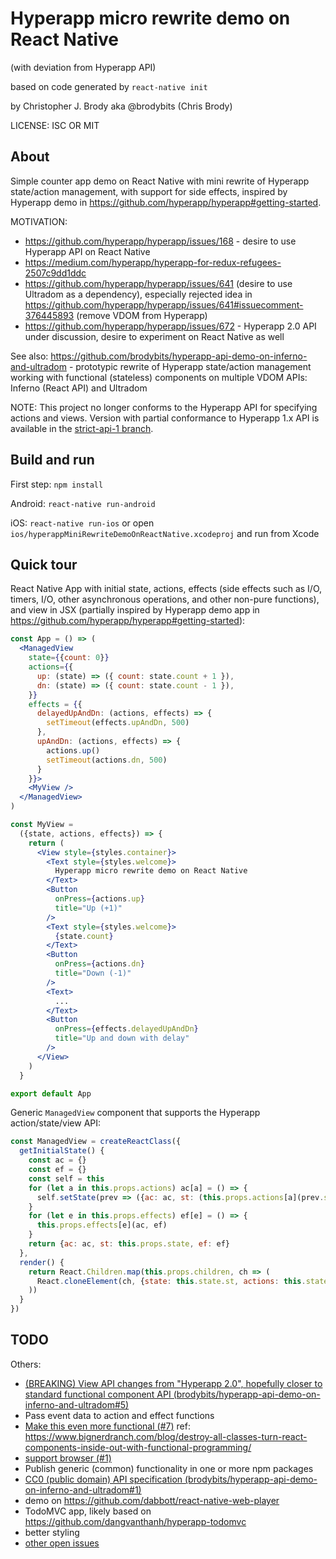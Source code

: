 # Hyperapp micro rewrite demo on React Native

(with deviation from Hyperapp API)

based on code generated by `react-native init`

by Christopher J. Brody aka @brodybits (Chris Brody)

LICENSE: ISC OR MIT

## About

Simple counter app demo on React Native with mini rewrite of Hyperapp state/action management, with support for side effects, inspired by Hyperapp demo in <https://github.com/hyperapp/hyperapp#getting-started>.

MOTIVATION:

- <https://github.com/hyperapp/hyperapp/issues/168> - desire to use Hyperapp API on React Native
- <https://medium.com/hyperapp/hyperapp-for-redux-refugees-2507c9dd1ddc>
- <https://github.com/hyperapp/hyperapp/issues/641> (desire to use Ultradom as a dependency), especially rejected idea in <https://github.com/hyperapp/hyperapp/issues/641#issuecomment-376445893> (remove VDOM from Hyperapp)
- <https://github.com/hyperapp/hyperapp/issues/672> - Hyperapp 2.0 API under discussion, desire to experiment on React Native as well

See also: <https://github.com/brodybits/hyperapp-api-demo-on-inferno-and-ultradom> - prototypic rewrite of Hyperapp state/action management working with functional (stateless) components on multiple VDOM APIs: Inferno (React API) and Ultradom

NOTE: This project no longer conforms to the Hyperapp API for specifying actions and views. Version with partial conformance to Hyperapp 1.x API is available in the [strict-api-1 branch](https://github.com/brodybits/hyperapp-micro-rewrite-demo-on-react-native/tree/strict-api-1).

## Build and run

First step: `npm install`

Android: `react-native run-android`

iOS: `react-native run-ios` or open `ios/hyperappMiniRewriteDemoOnReactNative.xcodeproj` and run from Xcode

## Quick tour

React Native App with initial state, actions, effects (side effects such as I/O, timers, I/O, other asynchronous operations, and other non-pure functions), and view in JSX (partially inspired by Hyperapp demo app in <https://github.com/hyperapp/hyperapp#getting-started>):

```jsx
const App = () => (
  <ManagedView
    state={{count: 0}}
    actions={{
      up: (state) => ({ count: state.count + 1 }),
      dn: (state) => ({ count: state.count - 1 }),
    }}
    effects = {{
      delayedUpAndDn: (actions, effects) => {
        setTimeout(effects.upAndDn, 500)
      },
      upAndDn: (actions, effects) => {
        actions.up()
        setTimeout(actions.dn, 500)
      }
    }}>
    <MyView />
  </ManagedView>
)

const MyView =
  ({state, actions, effects}) => {
    return (
      <View style={styles.container}>
        <Text style={styles.welcome}>
          Hyperapp micro rewrite demo on React Native
        </Text>
        <Button
          onPress={actions.up}
          title="Up (+1)"
        />
        <Text style={styles.welcome}>
          {state.count}
        </Text>
        <Button
          onPress={actions.dn}
          title="Down (-1)"
        />
        <Text>
          ...
        </Text>
        <Button
          onPress={effects.delayedUpAndDn}
          title="Up and down with delay"
        />
      </View>
    )
  }

export default App
```

Generic `ManagedView` component that supports the Hyperapp action/state/view API:

```js
const ManagedView = createReactClass({
  getInitialState() {
    const ac = {}
    const ef = {}
    const self = this
    for (let a in this.props.actions) ac[a] = () => {
      self.setState(prev => ({ac: ac, st: (this.props.actions[a](prev.st))}))
    }
    for (let e in this.props.effects) ef[e] = () => {
      this.props.effects[e](ac, ef)
    }
    return {ac: ac, st: this.props.state, ef: ef}
  },
  render() {
    return React.Children.map(this.props.children, ch => (
      React.cloneElement(ch, {state: this.state.st, actions: this.state.ac, effects: this.state.ef})
    ))
  }
})
```


## TODO

Others:

- [(BREAKING) View API changes from "Hyperapp 2.0", hopefully closer to standard functional component API (brodybits/hyperapp-api-demo-on-inferno-and-ultradom#5)](https://github.com/brodybits/hyperapp-api-demo-on-inferno-and-ultradom/issues/5)
- Pass event data to action and effect functions
- [Make this even more functional (#7)](https://github.com/brodybits/hyperapp-micro-rewrite-demo-on-react-native/issues/7) ref: <https://www.bignerdranch.com/blog/destroy-all-classes-turn-react-components-inside-out-with-functional-programming/>
- [support browser (#1)](https://github.com/brodybits/hyperapp-micro-rewrite-demo-on-react-native/issues/1)
- Publish generic (common) functionality in one or more npm packages
- [CC0 (public domain) API specification (brodybits/hyperapp-api-demo-on-inferno-and-ultradom#1)](https://github.com/brodybits/hyperapp-api-demo-on-inferno-and-ultradom/issues/1)
- demo on <https://github.com/dabbott/react-native-web-player>
- TodoMVC app, likely based on <https://github.com/dangvanthanh/hyperapp-todomvc>
- better styling
- [other open issues](https://github.com/brodybits/hyperapp-micro-rewrite-demo-on-react-native/issues)

